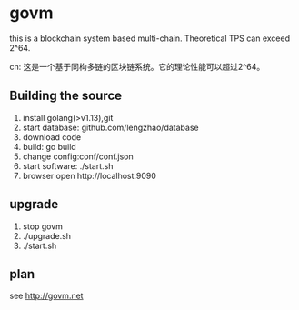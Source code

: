 # govm

this is a blockchain system based multi-chain.
Theoretical TPS can exceed 2^64.

cn: 这是一个基于同构多链的区块链系统。它的理论性能可以超过2^64。

## Building the source

1. install golang(>v1.13),git
2. start database: github.com/lengzhao/database
3. download code
4. build: go build
5. change config:conf/conf.json
6. start software: ./start.sh
7. browser open http://localhost:9090

## upgrade

1. stop govm
2. ./upgrade.sh
3. ./start.sh

## plan

see http://govm.net
